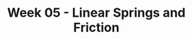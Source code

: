 ---
title: Week 05 - Linear Springs and Friction
contents:
  - date: 2024-02-11
    items:
      - type: lecture
        topics:
          - Spring force
          - Friction force
      - type: reading
        title: Explaining spring force
        description: reading
        link: "https://www.youtube.com/watch?v=WtTDHW2JUVY"
      - type: reading
        title: Spring force examples
        description: reading
        link: "https://www.youtube.com/watch?v=YiOZregJx9w"
      - type: reading
        title: Explaining the friction force
        description: reading
        link: "https://www.youtube.com/watch?v=_fvCFtpL3c8"
      - type: reading
        title: Particle on a curve vs. particle on a surface
        description: reading
        link: "https://www.youtube.com/watch?v=XNdP7Nk850s"
      - type: problem_set
        title: Set 09 - Linear Springs
        description: Linear Springs
        link: "https://drive.google.com/file/d/1iBwfgG3gCtvfSjRzzXAN2MFYAQqQbVVB/view?usp=sharing"
      - type: problem_set
        title: Set 10 - Friction
        description: Friction
        link: "https://drive.google.com/file/d/1iDJlfAWHS_9K6zz-71NLSkCnhiXW8KCN/view?usp=sharing"
      - type: exercise
  # - date: 2024-02-13
  #   items:
  #     - type: lecture
  #       topics:
  #         - 
  #     - type: homework
  #       title: HW05
  #       link: "#"
  #       due_date: 2024-02-20
--- 